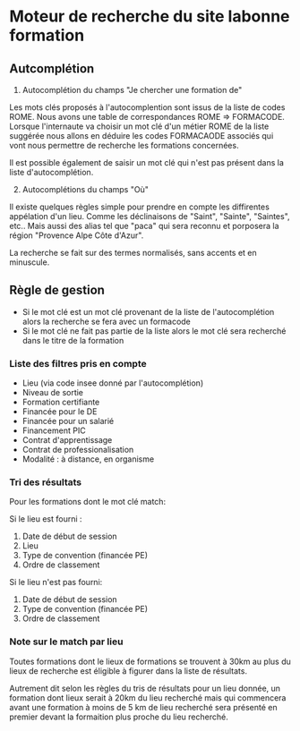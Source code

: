 Moteur de recherche du site labonne formation
=============================================

## Autcomplétion

1. Autocomplétion du champs "Je chercher une formation de"

Les mots clés proposés à l'autocomplention sont issus de la liste de codes ROME. Nous avons une table de correspondances ROME => FORMACODE. Lorsque l'internaute va choisir un mot clé d'un métier ROME de la liste suggérée nous allons en déduire les codes FORMACAODE associés qui vont nous permettre de recherche les formations concernées.

Il est possible également de saisir un mot clé qui n'est pas présent dans la liste d'autocomplétion.

2. Autocomplétions du champs "Où"

Il existe quelques règles simple pour prendre en compte les diffirentes appélation d'un lieu. Comme les déclinaisons de "Saint", "Sainte", "Saintes", etc.. Mais aussi des alias tel que "paca" qui sera reconnu et porposera la région "Provence Alpe Côte d'Azur".

La recherche se fait sur des termes normalisés, sans accents et en minuscule.

## Règle de gestion

* Si le mot clé est un mot clé provenant de la liste de l'autocomplétion alors la recherche se fera avec un formacode
* Si le mot clé ne fait pas partie de la liste alors le mot clé sera recherché dans le titre de la formation

### Liste des filtres pris en compte ###

* Lieu (via code insee donné par l'autocomplétion)
* Niveau de sortie
* Formation certifiante
* Financée pour le DE
* Financée pour un salarié
* Financement PIC
* Contrat d'apprentissage
* Contrat de professionalisation
* Modalité : à distance, en organisme

### Tri des résultats ###

Pour les formations dont le mot clé match:

Si le lieu est fourni :
1. Date de début de session
2. Lieu
3. Type de convention (financée PE)
4. Ordre de classement

Si le lieu n'est pas fourni:
1. Date de début de session
2. Type de convention (financée PE)
3. Ordre de classement

### Note sur le match par lieu ###

Toutes formations dont le lieux de formations se trouvent à 30km au plus du lieux de recherche est éligible à figurer dans la liste de résultats.

Autrement dit selon les règles du tris de résultats pour un lieu donnée, un formation dont lieux serait à 20km du lieu recherché mais qui commencera avant une formation à moins de 5 km de lieu recherché sera présenté en premier devant la formaition plus proche du lieu recherché.


